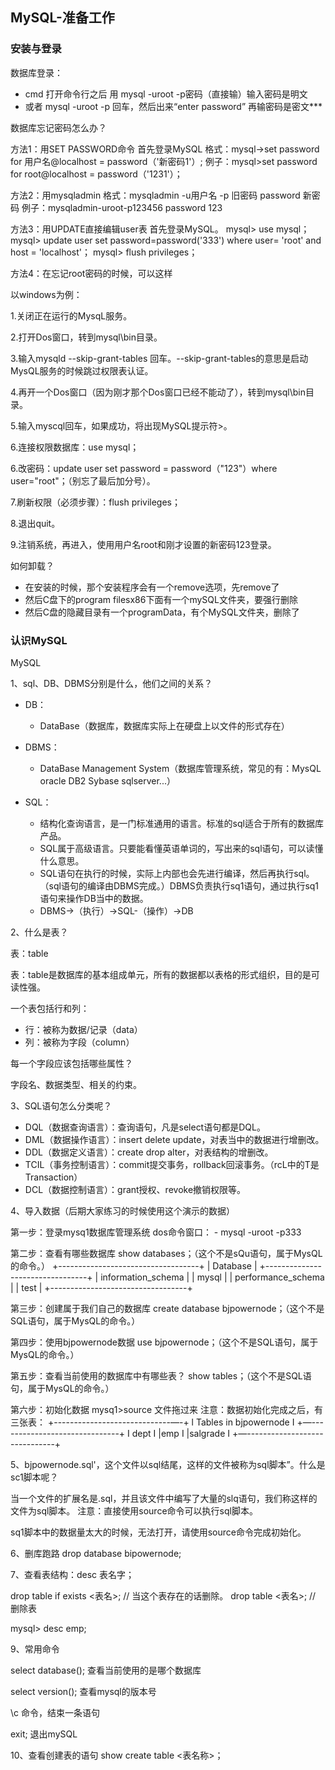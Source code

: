 ## MySQL-准备工作

### 安装与登录

数据库登录：

- cmd 打开命令行之后 用 mysql -uroot -p密码（直接输）输入密码是明文
- 或者 mysql -uroot -p 回车，然后出来“enter password” 再输密码是密文***

数据库忘记密码怎么办？

方法1：用SET PASSWORD命令
首先登录MySQL
格式：mysql->set password for 用户名@localhost = password（'新密码1'）;
例子：mysql>set password for root@localhost = password（'1231'）；

方法2：用mysqladmin
格式：mysqladmin -u用户名 -p 旧密码 password 新密码
例子：mysqladmin-uroot-p123456 password 123

方法3：用UPDATE直接编辑user表
首先登录MySQL。
mysql> use mysql；
mysql> update user set password=password('333') where user= 'root' and host = 'localhost'；
mysql> flush privileges；

方法4：在忘记root密码的时候，可以这样

以windows为例：

1.关闭正在运行的MysqL服务。

2.打开Dos窗口，转到mysql\bin目录。

3.输入mysqld --skip-grant-tables 回车。--skip-grant-tables的意思是启动MysQL服务的时候跳过权限表认证。

4.再开一个Dos窗口（因为刚才那个Dos窗口已经不能动了），转到mysql\bin目录。

5.输入myscql回车，如果成功，将出现MySQL提示符>。

6.连接权限数据库：use mysql；

6.改密码：update user set password = password（"123"）where user="root"；（别忘了最后加分号）。

7.刷新权限（必须步骤）：flush privileges；

8.退出quit。

9.注销系统，再进入，使用用户名root和刚才设置的新密码123登录。

如何卸载？
- 在安装的时候，那个安装程序会有一个remove选项，先remove了
- 然后C盘下的program filesx86下面有一个mySQL文件夹，要强行删除
- 然后C盘的隐藏目录有一个programData，有个MySQL文件夹，删除了

### 认识MySQL

MySQL

1、sql、DB、DBMS分别是什么，他们之间的关系？

- DB：
  - DataBase（数据库，数据库实际上在硬盘上以文件的形式存在）

- DBMS：
  - DataBase Management System（数据库管理系统，常见的有：MysQL oracle DB2 Sybase sqlserver...）

- SQL：
  - 结构化查询语言，是一门标准通用的语言。标准的sql适合于所有的数据库产品。
  - SQL属于高级语言。只要能看懂英语单词的，写出来的sql语句，可以读懂什么意思。
  - SQL语句在执行的时候，实际上内部也会先进行编译，然后再执行sql。（sql语句的编译由DBMS完成。）DBMS负责执行sq1语句，通过执行sq1语句来操作DB当中的数据。
  - DBMS->（执行）->SQL-（操作）->DB

2、什么是表？

表：table

表：table是数据库的基本组成单元，所有的数据都以表格的形式组织，目的是可读性强。

一个表包括行和列：

- 行：被称为数据/记录（data）
- 列：被称为字段（column）

每一个字段应该包括哪些属性？

字段名、数据类型、相关的约束。

3、SQL语句怎么分类呢？

- DQL（数据查询语言）：查询语句，凡是select语句都是DQL。
- DML（数据操作语言）：insert delete update，对表当中的数据进行增删改。
- DDL（数据定义语言）：create drop alter，对表结构的增删改。
- TCIL（事务控制语言）：commit提交事务，rollback回滚事务。（rcL中的T是Transaction）
- DCL（数据控制语言）：grant授权、revoke撤销权限等。

4、导入数据（后期大家练习的时候使用这个演示的数据）

第一步：登录mysq1数据库管理系统
dos命令窗口：
	- mysql -uroot -p333

第二步：查看有哪些数据库
show databases；（这个不是sQu语句，属于MysQL的命令。）
+-----------------------------------+
| Database                        |
+---------------------------------+
| information_schema   |
| mysql                             |
| performance_schema |
| test                                  |
+----------------------------------+

第三步：创建属于我们自己的数据库
create database bjpowernode；（这个不是SQL语句，属于MysQL的命令。）

第四步：使用bjpowernode数据
use bjpowernode；（这个不是SQL语句，属于MysQL的命令。）

第五步：查看当前使用的数据库中有哪些表？
show tables；（这个不是SQL语句，属于MysQL的命令。）

第六步：初始化数据
mysq1>source 文件拖过来
注意：数据初始化完成之后，有三张表：
+-----------------------------—-+
l Tables in bjpowernode I
+—------------------------------+
I dept                                  I
|emp                                  I
|salgrade                            I
+—------------------------------+

5、bjpowernode.sql'，这个文件以sql结尾，这样的文件被称为sql脚本”。什么是sc1脚本呢？

当一个文件的扩展名是.sql，并且该文件中编写了大量的slq语句，我们称这样的文件为sql脚本。
注意：直接使用source命令可以执行sql脚本。

sq1脚本中的数据量太大的时候，无法打开，请使用source命令完成初始化。

6、删库跑路 drop database bipowernode;

7、查看表结构：desc 表名字；

drop table if exists <表名>; // 当这个表存在的话删除。
drop table <表名>; // 删除表

mysql> desc emp;

9、常用命令

select database(); 查看当前使用的是哪个数据库

select version(); 查看mysql的版本号

\c 命令，结束一条语句

exit; 退出mySQL

10、查看创建表的语句 show create table <表名称>；